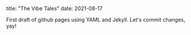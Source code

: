 title: "The Vibe Tales"
date: 2021-08-17

First draft of github pages using YAML and Jekyll. Let's commit changes, yay!
